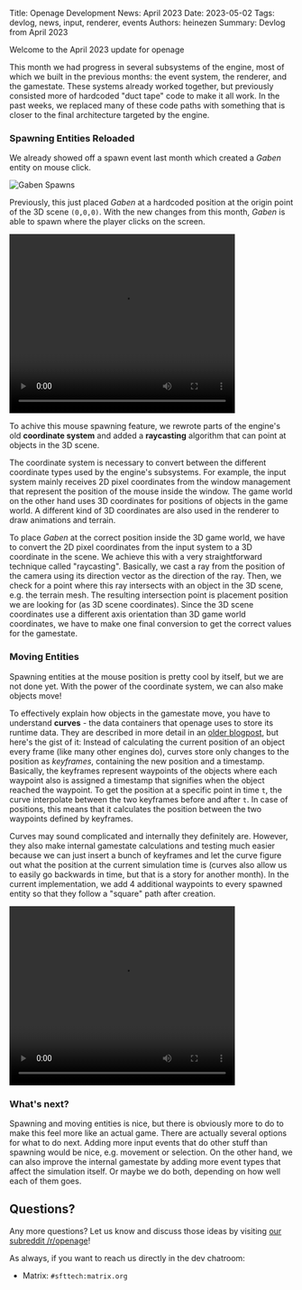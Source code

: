 Title: Openage Development News: April 2023
Date: 2023-05-02
Tags: devlog, news, input, renderer, events
Authors: heinezen
Summary: Devlog from April 2023

Welcome to the April 2023 update for openage

This month we had progress in several subsystems of the engine, most of which we built in the previous
months: the event system, the renderer, and the gamestate. These systems already worked together,
but previously consisted more of hardcoded "duct tape" code to make it all work. In the past weeks,
we replaced many of these code paths with something that is closer to the final architecture
targeted by the engine.

### Spawning Entities Reloaded

We already showed off a spawn event last month which created a *Gaben* entity on mouse click.

![Gaben Spawns]({static}/images/news/2023-03/gaben_entity.png)

Previously, this just placed *Gaben* at a hardcoded position at the origin point of the 3D scene `(0,0,0)`.
With the new changes from this month, *Gaben* is able to spawn where the player clicks on the screen.

<video width="400" height="318" controls>
  <source src="./images/news/2023-04/openage_raycasting.mp4" type="video/mp4">
</video>

To achive this mouse spawning feature, we rewrote parts of the engine's old **coordinate system** and
added a **raycasting** algorithm that can point at objects in the 3D scene.

The coordinate system is necessary to convert between the different coordinate types used by the
engine's subsystems. For example, the input system mainly receives 2D pixel coordinates from
the window management that represent the position of the mouse inside the window. The game world
on the other hand uses 3D coordinates for positions of objects in the game world. A different kind of
3D coordinates are also used in the renderer to draw animations and terrain.

To place *Gaben* at the correct position inside the 3D game world, we have to convert the 2D pixel coordinates
from the input system to a 3D coordinate in the scene. We achieve this with
a very straightforward technique called "raycasting". Basically, we cast a ray from the position of the
camera using its direction vector as the direction of the ray. Then, we check for a point where this
ray intersects with an object in the 3D scene, e.g. the terrain mesh. The resulting intersection point
is placement position we are looking for (as 3D scene coordinates). Since the 3D scene coordinates
use a different axis orientation than 3D game world coordinates, we have to make one final conversion
to get the correct values for the gamestate.

### Moving Entities

Spawning entities at the mouse position is pretty cool by itself, but we are not done yet. With
the power of the coordinate system, we can also make objects move!

To effectively explain how objects in the gamestate move, you have to understand **curves** - the
data containers that openage uses to store its runtime data. They are described in more detail in
an [older blogpost]({filename}/blog/T0001-curves_introduction.md), but here's the gist of it: Instead of calculating the current position of
an object every frame (like many other engines do), curves store only changes to the position
as *keyframes*, containing the new position and a timestamp. Basically, the keyframes represent
waypoints of the objects where each waypoint also is assigned a timestamp that signifies when
the object reached the waypoint. To get the position at a specific point in time `t`, the curve
interpolate between the two keyframes before and after `t`. In case of positions, this means
that it calculates the position between the two waypoints defined by keyframes.

Curves may sound complicated and internally they definitely are. However, they also make internal
gamestate calculations and testing much easier because we can just insert a bunch of keyframes
and let the curve figure out what the position at the current simulation time is (curves also
allow us to easily go backwards in time, but that is a story for another month). In the current
implementation, we add 4 additional waypoints to every spawned entity so that they follow a
"square" path after creation.

<video width="400" height="318" controls>
  <source src="./images/news/2023-04/openage_curve_magic.mp4" type="video/mp4">
</video>

### What's next?

Spawning and moving entities is nice, but there is obviously more to do to make this feel more like an actual game.
There are actually several options for what to do next. Adding more input events that do other stuff than spawning
would be nice, e.g. movement or selection. On the other hand, we can also improve the internal gamestate by adding
more event types that affect the simulation itself. Or maybe we do both, depending on how well each of them
goes.

## Questions?

Any more questions? Let us know and discuss those ideas by visiting [our subreddit /r/openage](https://reddit.com/r/openage)!

As always, if you want to reach us directly in the dev chatroom:

* Matrix: `#sfttech:matrix.org`
